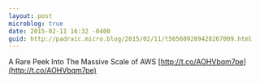 ```yaml
---
layout: post
microblog: true
date: 2015-02-11 16:32 -0400
guid: http://padraic.micro.blog/2015/02/11/t565609289428267009.html
---
```

A Rare Peek Into The Massive Scale of AWS [http://t.co/AOHVbqm7pe](http://t.co/AOHVbqm7pe)
